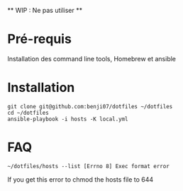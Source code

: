 ** WIP : Ne pas utiliser **

# Pré-requis

Installation des command line tools, Homebrew et ansible

# Installation

```
git clone git@github.com:benji07/dotfiles ~/dotfiles
cd ~/dotfiles
ansible-playbook -i hosts -K local.yml
```

# FAQ

```
~/dotfiles/hosts --list [Errno 8] Exec format error
```

If you get this error to chmod the hosts file to 644
